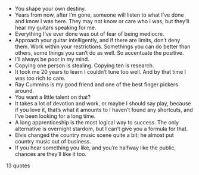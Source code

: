  - You shape your own destiny.
 - Years from now, after I’m gone, someone will listen to what I’ve done and know I was here. They may not know or care who I was, but they’ll hear my guitars speaking for me.
 - Everything I’ve ever done was out of fear of being mediocre.
 - Approach your guitar intelligently, and if there are limits, don’t deny them. Work within your restrictions. Somethings you can do better than others, some things you can’t do as well. So accentuate the positive.
 - I’ll always be poor in my mind.
 - Copying one person is stealing. Copying ten is research.
 - It took me 20 years to learn I couldn’t tune too well. And by that time I was too rich to care.
 - Ray Cummins is my good friend and one of the best finger pickers around.
 - You want a little talent on that?
 - It takes a lot of devotion and work, or maybe I should say play, because if you love it, that’s what it amounts to I haven’t found any shortcuts, and I’ve been looking for a long time.
 - A long apprenticeship is the most logical way to success. The only alternative is overnight stardom, but I can’t give you a formula for that.
 - Elvis changed the country music scene quite a bit; he almost put country music out of business.
 - If you hear something you like, and you’re halfway like the public, chances are they’ll like it too.

13 quotes